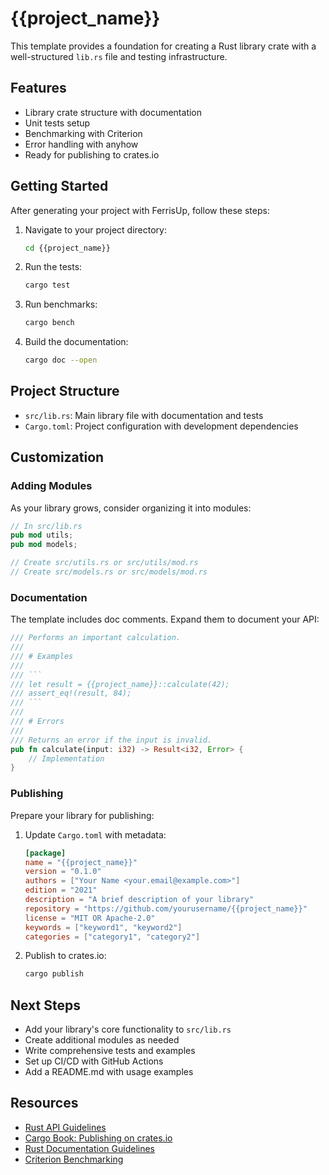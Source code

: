 






# {{project_name}}

This template provides a foundation for creating a Rust library crate with a well-structured `lib.rs` file and testing infrastructure.

## Features

- Library crate structure with documentation
- Unit tests setup
- Benchmarking with Criterion
- Error handling with anyhow
- Ready for publishing to crates.io

## Getting Started

After generating your project with FerrisUp, follow these steps:

1. Navigate to your project directory:
   ```bash
   cd {{project_name}}
   ```

2. Run the tests:
   ```bash
   cargo test
   ```

3. Run benchmarks:
   ```bash
   cargo bench
   ```

4. Build the documentation:
   ```bash
   cargo doc --open
   ```

## Project Structure

- `src/lib.rs`: Main library file with documentation and tests
- `Cargo.toml`: Project configuration with development dependencies

## Customization

### Adding Modules

As your library grows, consider organizing it into modules:

```rust
// In src/lib.rs
pub mod utils;
pub mod models;

// Create src/utils.rs or src/utils/mod.rs
// Create src/models.rs or src/models/mod.rs
```

### Documentation

The template includes doc comments. Expand them to document your API:

```rust
/// Performs an important calculation.
///
/// # Examples
///
/// ```
/// let result = {{project_name}}::calculate(42);
/// assert_eq!(result, 84);
/// ```
///
/// # Errors
///
/// Returns an error if the input is invalid.
pub fn calculate(input: i32) -> Result<i32, Error> {
    // Implementation
}
```

### Publishing

Prepare your library for publishing:

1. Update `Cargo.toml` with metadata:
   ```toml
   [package]
   name = "{{project_name}}"
   version = "0.1.0"
   authors = ["Your Name <your.email@example.com>"]
   edition = "2021"
   description = "A brief description of your library"
   repository = "https://github.com/yourusername/{{project_name}}"
   license = "MIT OR Apache-2.0"
   keywords = ["keyword1", "keyword2"]
   categories = ["category1", "category2"]
   ```

2. Publish to crates.io:
   ```bash
   cargo publish
   ```

## Next Steps

- Add your library's core functionality to `src/lib.rs`
- Create additional modules as needed
- Write comprehensive tests and examples
- Set up CI/CD with GitHub Actions
- Add a README.md with usage examples

## Resources

- [Rust API Guidelines](https://rust-lang.github.io/api-guidelines/)
- [Cargo Book: Publishing on crates.io](https://doc.rust-lang.org/cargo/reference/publishing.html)
- [Rust Documentation Guidelines](https://doc.rust-lang.org/rustdoc/what-is-rustdoc.html)
- [Criterion Benchmarking](https://bheisler.github.io/criterion.rs/book/)
